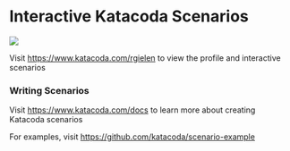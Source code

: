 # Interactive Katacoda Scenarios

[![](http://shields.katacoda.com/katacoda/rgielen/count.svg)](https://www.katacoda.com/rgielen "Get your profile on Katacoda.com")

Visit https://www.katacoda.com/rgielen to view the profile and interactive scenarios

### Writing Scenarios
Visit https://www.katacoda.com/docs to learn more about creating Katacoda scenarios

For examples, visit https://github.com/katacoda/scenario-example

